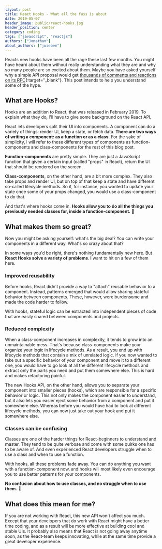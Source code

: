 ```yaml
---
layout: post
title: React Hooks - What all the fuss is about
date: 2019-05-07
header_image: public/react-hooks.jpg
header_position: center
category: coding
tags: ["javascript", "reactjs"]
authors: ["Jonathan"]
about_authors: ["jwieben"]
---
```


Reacts new hooks have been all the rage these last few months. You might have heard about them without really understanding what they are and why so many people are so excited about them. Maybe you have asked yourself why a simple API proposal would get [thousands of comments and reactions on its RFC](https://github.com/reactjs/rfcs/pull/68){:target="_blank"}. This post intends to help you understand some of the hype.

## What are Hooks?

Hooks are an addition to React, that was released in February 2019. To explain what they do, I'll have to give some background on the React API.

React lets developers split their UI into components. A component can do a variety of things: render UI, keep a state, or fetch data. **There are two ways of writing a component: as a function or as a class.** For the sake of simplicity, I will refer to those different types of components as function-components and class-components for the rest of this blog post.

**Function-components** are pretty simple. They are just a JavaScript function that given a certain input (called "props" in React), return the UI that should be rendered on the screen.

**Class-components**, on the other hand, are a bit more complex. They also take props and render UI, but on top of that keep a state and have different so-called lifecycle methods. So if, for instance, you wanted to update your state once some of your props changed, you would use a class-component to do that.

And that's where hooks come in. **Hooks allow you to do all the things you previously needed classes for, inside a function-component.** 🎉

## What makes them so great?

Now you might be asking yourself: what's the big deal? You can write your components in a different way. What's so crazy about that?

In some ways you'd be right, there's nothing fundamentally new here. But **React Hooks solve a variety of problems**. I want to hit on a few of them here.

### Improved reusability

Before hooks, React didn't provide a way to "attach" reusable behavior to a component. Instead, patterns emerged that would allow sharing stateful behavior between components. These, however, were burdensome and made the code harder to follow.

With hooks, stateful logic can be extracted into independent pieces of code that are easily shared between components and projects.

### Reduced complexity

When a class-component increases in complexity, it tends to grow into an unmaintainable mess. That's because class-components make your organize your logic in lifecycle methods. As a result, you end up with lifecycle methods that contain a mix of unrelated logic. If you now wanted to take out a specific behavior of your component and move it to a different one, you would have to go look at all the different lifecycle methods and extract only the parts you need and put them somewhere else. This is hard and makes refactoring painful.

The new Hooks API, on the other hand, allows you to separate your component into smaller pieces (hooks), which are responsible for a specific behavior or logic. This not only makes the component easier to understand, but it also lets you easier eject some behavior from a component and put it somewhere else. Whereas before you would have had to look at different lifecycle methods, you can now just take out your hook and put it somewhere else.

### Classes can be confusing

Classes are one of the harder things for React-beginners to understand and master. They tend to be quite verbose and come with some quirks one has to be aware of. And even experienced React developers struggle when to use a class and when to use a function.

With hooks, all these problems fade away. You can do anything you want with a function-component now, and hooks will most likely even encourage you to use better patterns for your components.

**No confusion about how to use classes, and no struggle when to use them.** 🎉

## What does this mean for me?

If you are not working with React, this new API won't affect you much. Except that your developers that do work with React might have a better time coding, and as a result will be more effective at building cool and stable UIs. It probably also means that React is not going away anytime soon, as the React-team keeps innovating, while at the same time provide a great developer experience.
